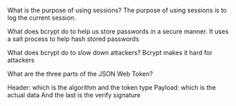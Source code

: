 What is the purpose of using sessions? The purpose of using sessions is to log the current session.
 
 What does bcrypt do to help us store passwords in a secure manner.
It uses a salt process to help hash stored passwords
 
 What does bcrypt do to slow down attackers?
Bcrypt makes it hard for attackers 
 
 What are the three parts of the JSON Web Token?
 
Header: which is the algorithm and the token type
Payload: which is the actual data
And the last is the verify signature
 


